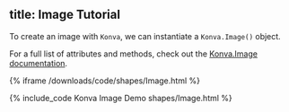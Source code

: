 title: Image Tutorial
---

To create an image with `Konva`, we can instantiate a `Konva.Image()` object.

For a full list of attributes and methods, check out the [Konva.Image documentation](https://konvajs.github.io/api/Konva.Image.html).

{% iframe /downloads/code/shapes/Image.html %}

{% include_code Konva Image Demo shapes/Image.html %}